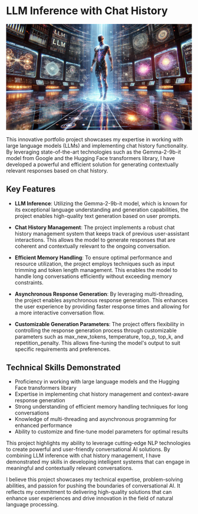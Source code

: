 # LLM Inference with Chat History

<p align="center">
  <img src="https://raw.githubusercontent.com/floresernesto95/Images/main/Android%201.webp"/>
</p>


This innovative portfolio project showcases my expertise in working with large language models (LLMs) and implementing chat history functionality. By leveraging state-of-the-art technologies such as the Gemma-2-9b-it model from Google and the Hugging Face transformers library, I have developed a powerful and efficient solution for generating contextually relevant responses based on chat history.

## Key Features

- **LLM Inference**: Utilizing the Gemma-2-9b-it model, which is known for its exceptional language understanding and generation capabilities, the project enables high-quality text generation based on user prompts.

- **Chat History Management**: The project implements a robust chat history management system that keeps track of previous user-assistant interactions. This allows the model to generate responses that are coherent and contextually relevant to the ongoing conversation.

- **Efficient Memory Handling**: To ensure optimal performance and resource utilization, the project employs techniques such as input trimming and token length management. This enables the model to handle long conversations efficiently without exceeding memory constraints.

- **Asynchronous Response Generation**: By leveraging multi-threading, the project enables asynchronous response generation. This enhances the user experience by providing faster response times and allowing for a more interactive conversation flow.

- **Customizable Generation Parameters**: The project offers flexibility in controlling the response generation process through customizable parameters such as max_new_tokens, temperature, top_p, top_k, and repetition_penalty. This allows fine-tuning the model's output to suit specific requirements and preferences.

## Technical Skills Demonstrated

- Proficiency in working with large language models and the Hugging Face transformers library
- Expertise in implementing chat history management and context-aware response generation
- Strong understanding of efficient memory handling techniques for long conversations
- Knowledge of multi-threading and asynchronous programming for enhanced performance
- Ability to customize and fine-tune model parameters for optimal results

This project highlights my ability to leverage cutting-edge NLP technologies to create powerful and user-friendly conversational AI solutions. By combining LLM inference with chat history management, I have demonstrated my skills in developing intelligent systems that can engage in meaningful and contextually relevant conversations.

I believe this project showcases my technical expertise, problem-solving abilities, and passion for pushing the boundaries of conversational AI. It reflects my commitment to delivering high-quality solutions that can enhance user experiences and drive innovation in the field of natural language processing.
